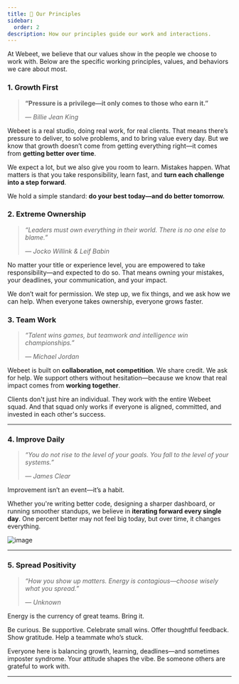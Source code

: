 ```yaml
---
title: 🧭 Our Principles
sidebar:
  order: 2
description: How our principles guide our work and interactions.
---
```


At Webeet, we believe that our values show in the people we choose to work with. Below are the specific working principles, values, and behaviors we care about most.

### 1. **Growth First**

> **“Pressure is a privilege—it only comes to those who earn it.”**
>
> — _Billie Jean King_

</aside>

Webeet is a real studio, doing real work, for real clients. That means there’s pressure to deliver, to solve problems, and to bring value every day. But we know that growth doesn’t come from getting everything right—it comes from **getting better over time**.

We expect a lot, but we also give you room to learn. Mistakes happen. What matters is that you take responsibility, learn fast, and **turn each challenge into a step forward**.

We hold a simple standard: **do your best today—and do better tomorrow.**

### 2. **Extreme Ownership**

> _“Leaders must own everything in their world. There is no one else to blame.”_
>
> _— Jocko Willink & Leif Babin_

No matter your title or experience level, you are empowered to take responsibility—and expected to do so. That means owning your mistakes, your deadlines, your communication, and your impact.

We don’t wait for permission. We step up, we fix things, and we ask how we can help. When everyone takes ownership, everyone grows faster.

### 3. **Team Work**

> _“Talent wins games, but teamwork and intelligence win championships.”_
>
> _— Michael Jordan_

Webeet is built on **collaboration, not competition**. We share credit. We ask for help. We support others without hesitation—because we know that real impact comes from **working together**.

Clients don't just hire an individual. They work with the entire Webeet squad. And that squad only works if everyone is aligned, committed, and invested in each other's success.

---

### 4. Improve Daily

> _“You do not rise to the level of your goals. You fall to the level of your systems.”_
>
> _— James Clear_

Improvement isn’t an event—it’s a habit.

Whether you're writing better code, designing a sharper dashboard, or running smoother standups, we believe in **iterating forward every single day**. One percent better may not feel big today, but over time, it changes everything.

![image](https://github.com/user-attachments/assets/94ce02d5-52fa-4ab3-9b1e-14ea04ef52e0)

---

### 5. Spread Positivity

> _“How you show up matters. Energy is contagious—choose wisely what you spread.”_
>
> _— Unknown_

Energy is the currency of great teams. Bring it.

Be curious. Be supportive. Celebrate small wins. Offer thoughtful feedback. Show gratitude. Help a teammate who’s stuck.

Everyone here is balancing growth, learning, deadlines—and sometimes imposter syndrome. Your attitude shapes the vibe. Be someone others are grateful to work with.

---
